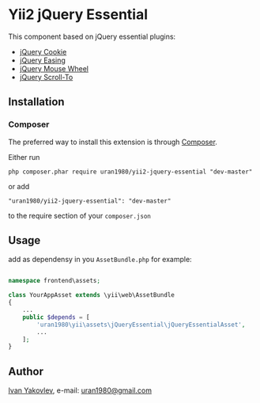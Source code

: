 # Yii2 jQuery Essential

This component based on jQuery essential plugins:
* [jQuery Cookie](https://github.com/carhartl/jquery-cookie)
* [jQuery Easing](http://gsgd.co.uk/sandbox/jquery/easing/)
* [jQuery Mouse Wheel](https://github.com/jquery/jquery-mousewheel)
* [jQuery Scroll-To](https://github.com/individual11/Scroll-To)


## Installation


### Composer

The preferred way to install this extension is through [Composer](http://getcomposer.org/).

Either run

```
php composer.phar require uran1980/yii2-jquery-essential "dev-master"
```

or add

```
"uran1980/yii2-jquery-essential": "dev-master"
```

to the require section of your ```composer.json```


## Usage

add as dependensy in you ```AssetBundle.php``` for example:

```php

namespace frontend\assets;

class YourAppAsset extends \yii\web\AssetBundle
{
    ...
    public $depends = [
        'uran1980\yii\assets\jQueryEssential\jQueryEssentialAsset',
        ...
    ];
}
```


## Author

[Ivan Yakovlev](https://github.com/uran1980/), e-mail: [uran1980@gmail.com](mailto:uran1980@gmail.com)
